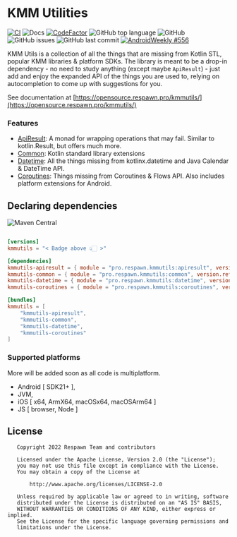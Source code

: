 # KMM Utilities

[![CI](https://github.com/respawn-app/kmmutils/actions/workflows/ci.yml/badge.svg?branch=master)](https://github.com/respawn-app/kmmutils/actions/workflows/ci.yml)
![Docs](https://img.shields.io/website?down_color=red&label=Docs&up_color=green&up_message=Online&url=http%3A%2F%2Fopensource.respawn.pro%2Fkmmutils%2F%23%2F)
[![CodeFactor](https://www.codefactor.io/repository/github/respawn-app/kmmutils/badge)](https://www.codefactor.io/repository/github/respawn-app/kmmutils)
![GitHub top language](https://img.shields.io/github/languages/top/respawn-app/kmmutils)
![GitHub](https://img.shields.io/github/license/respawn-app/kmmutils)
![GitHub issues](https://img.shields.io/github/issues/respawn-app/kmmutils)
![GitHub last commit](https://img.shields.io/github/last-commit/respawn-app/kmmutils)
[![AndroidWeekly #556](https://androidweekly.net/issues/issue-556/badge)](https://androidweekly.net/issues/issue-556/)

KMM Utils is a collection of all the things that are missing from Kotlin STL, popular KMM libraries & platform SDKs.
The library is meant to be a drop-in dependency - no need to study anything (except maybe `ApiResult`) - just add and
enjoy the expanded API of the things you are used to, relying on autocompletion to come up with suggestions for you.

See documentation at [https://opensource.respawn.pro/kmmutils/](https://opensource.respawn.pro/kmmutils/)

### Features

* [ApiResult](https://opensource.respawn.pro/kmmutils/#/apiresult): A monad for wrapping operations that may fail.
  Similar to kotlin.Result, but offers much more.
* [Common](https://opensource.respawn.pro/kmmutils/#/common): Kotlin standard library extensions
* [Datetime](https://opensource.respawn.pro/kmmutils/#/datetime): All the things missing from kotlinx.datetime and Java
  Calendar & DateTime API.
* [Coroutines](https://opensource.respawn.pro/kmmutils/#/coroutines): Things missing from Coroutines & Flows API. Also
  includes platform extensions for Android.

## Declaring dependencies

![Maven Central](https://img.shields.io/maven-central/v/pro.respawn.kmmutils/apiresult?label=Maven%20Central)

```toml

[versions]
kmmutils = "< Badge above 👆🏻 >"

[dependencies]
kmmutils-apiresult = { module = "pro.respawn.kmmutils:apiresult", version.ref = "kmmutils" }
kmmutils-common = { module = "pro.respawn.kmmutils:common", version.ref = "kmmutils" }
kmmutils-datetime = { module = "pro.respawn.kmmutils:datetime", version.ref = "kmmutils" }
kmmutils-coroutines = { module = "pro.respawn.kmmutils:coroutines", version.ref = "kmmutils" }

[bundles]
kmmutils = [
    "kmmutils-apiresult",
    "kmmutils-common",
    "kmmutils-datetime",
    "kmmutils-coroutines"
]

```

### Supported platforms

More will be added soon as all code is multiplatform.

* Android [ SDK21+ ],
* JVM,
* iOS [ x64, ArmX64, macOSx64, macOSArm64 ]
* JS [ browser, Node ]

## License

```
   Copyright 2022 Respawn Team and contributors

   Licensed under the Apache License, Version 2.0 (the "License");
   you may not use this file except in compliance with the License.
   You may obtain a copy of the License at

       http://www.apache.org/licenses/LICENSE-2.0

   Unless required by applicable law or agreed to in writing, software
   distributed under the License is distributed on an "AS IS" BASIS,
   WITHOUT WARRANTIES OR CONDITIONS OF ANY KIND, either express or implied.
   See the License for the specific language governing permissions and
   limitations under the License.

```

